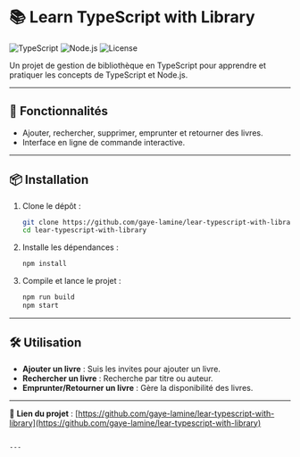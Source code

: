 
# 📚 Learn TypeScript with Library

![TypeScript](https://img.shields.io/badge/TypeScript-3178C6?style=for-the-badge&logo=typescript&logoColor=white)
![Node.js](https://img.shields.io/badge/Node.js-339933?style=for-the-badge&logo=node.js&logoColor=white)
![License](https://img.shields.io/badge/License-MIT-blue?style=for-the-badge)

Un projet de gestion de bibliothèque en TypeScript pour apprendre et pratiquer les concepts de TypeScript et Node.js.

---

## 🚀 Fonctionnalités

- Ajouter, rechercher, supprimer, emprunter et retourner des livres.
- Interface en ligne de commande interactive.

---

## 📦 Installation

1. Clone le dépôt :

   ```bash
   git clone https://github.com/gaye-lamine/lear-typescript-with-library.git
   cd lear-typescript-with-library
   ```

2. Installe les dépendances :

   ```bash
   npm install
   ```

3. Compile et lance le projet :

   ```bash
   npm run build
   npm start
   ```

---

## 🛠 Utilisation

- **Ajouter un livre** : Suis les invites pour ajouter un livre.
- **Rechercher un livre** : Recherche par titre ou auteur.
- **Emprunter/Retourner un livre** : Gère la disponibilité des livres.

---

🔗 **Lien du projet** : [https://github.com/gaye-lamine/lear-typescript-with-library](https://github.com/gaye-lamine/lear-typescript-with-library)

```

---